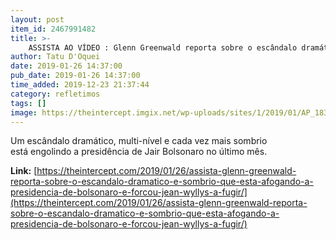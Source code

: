 ```yaml
---
layout: post
item_id: 2467991482
title: >-
    ASSISTA AO VÍDEO : Glenn Greenwald reporta sobre o escândalo dramático e sombrio que está afogando a presidência de Bolsonaro e forçou Jean Wyllys a fugir
author: Tatu D'Oquei
date: 2019-01-26 14:37:00
pub_date: 2019-01-26 14:37:00
time_added: 2019-12-23 21:37:44
category: refletimos
tags: []
image: https://theintercept.imgix.net/wp-uploads/sites/1/2019/01/AP_18347742043606-1548517572.jpg?auto=compress%2Cformat&q=90&fit=crop&w=1200&h=800
---
```


Um escândalo dramático, multi-nível e cada vez mais sombrio está engolindo a presidência de Jair Bolsonaro no último mês.

**Link:** [https://theintercept.com/2019/01/26/assista-glenn-greenwald-reporta-sobre-o-escandalo-dramatico-e-sombrio-que-esta-afogando-a-presidencia-de-bolsonaro-e-forcou-jean-wyllys-a-fugir/](https://theintercept.com/2019/01/26/assista-glenn-greenwald-reporta-sobre-o-escandalo-dramatico-e-sombrio-que-esta-afogando-a-presidencia-de-bolsonaro-e-forcou-jean-wyllys-a-fugir/)

